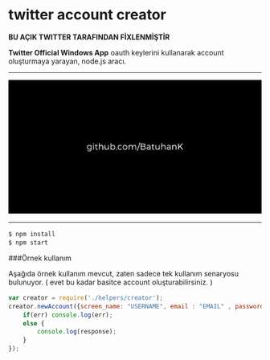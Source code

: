 # twitter account creator

**BU AÇIK TWITTER TARAFINDAN FİXLENMİŞTİR**

**Twitter Official Windows App** oauth keylerini kullanarak account oluşturmaya yarayan, node.js aracı.

------------


![screencast](/twitter_account_generator.gif)


------------

```sh
$ npm install
$ npm start

```

###Örnek kullanım

Aşağıda örnek kullanım mevcut, zaten sadece tek kullanım senaryosu bulunuyor. ( evet bu kadar basitce account oluşturabilirsiniz. ) 
````javascript
var creator = require('./helpers/creator');
creator.newAccount({screen_name: "USERNAME", email : "EMAIL" , password:"PASSWORD", name: "NAME"}, function(err,response){
    if(err) console.log(err);
    else {
        console.log(response);
    }
});
````


